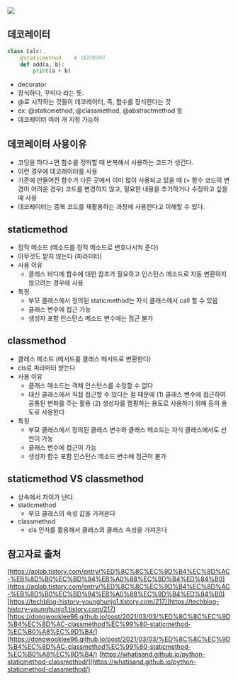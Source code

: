 ![](https://devblogs.microsoft.com/python/wp-content/uploads/sites/12/2018/08/pythonfeature.png)

## 데코레이터
```python
class Calc:
    @staticmethod    # 데코레이터
    def add(a, b):
        print(a + b)
```
- decorator
- 장식하다, 꾸미다 라는 뜻.
- @로 시작하는 것들이 데코레이터, 즉, 함수를 장식한다는 것
- ex: @staticmethod, @classmethod, @abstractmethod 등
- 데코레이터 여러 개 지정 가능하

## 데코레이터 사용이유
- 코딩을 하다ㅗ면 함수를 정의할 때 반복해서 사용하는 코드가 생긴다.
- 이런 경우에 데코레이터를 사용
- 기존에 만들어진 함수가 다른 곳에서 이미 많이 사용되고 있을 때 (= 함수 코드의 변경이 어려운 경우) 코드를 변경하지 않고, 필요한 내용을 추가하거나 수정하고 싶을 때 사용
- 데코레이터는 중복 코드를 재활용하는 과정에 사용한다고 이해할 수 있다.

## staticmethod
- 정적 메소드 (메소드를 정적 메소드로 변호나시켜 준다)
- 아무것도 받지 않는다 (파라미터)
- 사용 이유
    - 클래스 바디에 함수에 대한 참조가 필요하고 인스턴스 메소드로 자동 변환하지 않으려는 경우에 사용
- 특징
    - 부모 클래스에서 정의된 staticmethod는 자식 클래스에서 call 할 수 있음
    - 클래스 변수에 접근 가능
    - 생성자 포함 인스턴스 메소드 변수에는 접근 불가

## classmethod
- 클래스 메소드 (메서드를 클래스 메서드로 변환한다)
- cls로 파라마터 받는다
- 사용 이유
    - 클래스 메소드는 객체 인스턴스를 수정할 수 없다
    - 대신 클래스에서 직접 접근할 수 있다는 점 때문에 (1) 클래스 변수에 접근하여 공통된 변화를 주는 활용 (2) 생성자를 랩핑하는 용도로 사용하기 위해 등의 용도로 사용한다
- 특징
    - 부모 클래스에서 정의된 클래스 변수와 클래스 메소드는 자식 클래스에서도 선언이 가능
    - 클래스 변수에 접근이 가능
    - 생성자 함수 포함 인스턴스 메소드 변수에 접근이 불가

## staticmethod VS classmethod
- 상속에서 차이가 난다.
- staticmethod
    - 부모 클래스의 속성 값을 가져온다
- classmethod
    - cls 인자를 활용해서 클래스의 클래스 속성을 가져온다

## 참고자료 출처
[https://aplab.tistory.com/entry/%ED%8C%8C%EC%9D%B4%EC%8D%AC-%EB%8D%B0%EC%BD%94%EB%A0%88%EC%9D%B4%ED%84%B0](https://aplab.tistory.com/entry/%ED%8C%8C%EC%9D%B4%EC%8D%AC-%EB%8D%B0%EC%BD%94%EB%A0%88%EC%9D%B4%ED%84%B0)
[https://techblog-history-younghunjo1.tistory.com/217](https://techblog-history-younghunjo1.tistory.com/217)
[https://dongwooklee96.github.io/post/2021/03/03/%ED%8C%8C%EC%9D%B4%EC%8D%AC-classmethod%EC%99%80-staticmethod-%EC%B0%A8%EC%9D%B4/](https://dongwooklee96.github.io/post/2021/03/03/%ED%8C%8C%EC%9D%B4%EC%8D%AC-classmethod%EC%99%80-staticmethod-%EC%B0%A8%EC%9D%B4/)
[https://whatisand.github.io/python-staticmethod-classmethod/](https://whatisand.github.io/python-staticmethod-classmethod/)
